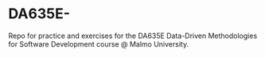 # DA635E-
Repo for practice and exercises for the DA635E Data-Driven Methodologies for Software Development course @ Malmo University.
